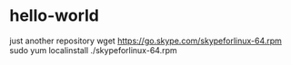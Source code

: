 # hello-world
just another repository
wget https://go.skype.com/skypeforlinux-64.rpm
sudo yum localinstall ./skypeforlinux-64.rpm
